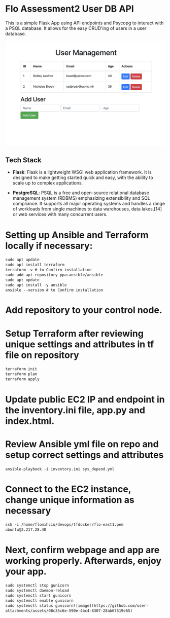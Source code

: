 # Flo Assessment2 User DB API

This is a simple Flask App using API endpoints and Psycopg to interact with a PSQL database.  It allows for the easy CRUD'ing of users in a user database.

![User App](img/screenshot.png)

## Tech Stack

- **Flask**: Flask is a lightweight WSGI web application framework. It is designed to make getting started quick and easy, with the ability to scale up to complex applications.

- **PostgreSQL**: PSQL is a free and open-source relational database management system (RDBMS) emphasizing extensibility and SQL compliance.  It supports all major operating systems and handles a range of workloads from single machines to data warehouses, data lakes,[14] or web services with many concurrent users.

# Setting up Ansible and Terraform locally if necessary:
	sudo apt update
	sudo apt install terraform
	terraform -v # to Confirm installation
	sudo add-apt-repository ppa:ansible/ansible
	sudo apt update
	sudo apt install -y ansible
	ansible --version # to Confirm installation

# Add repository to your control node.

# Setup Terraform after reviewing unique settings and attributes in tf file on repository
	terraform init
	terraform plan
	terraform apply
# Update public EC2 IP and endpoint in the inventory.ini file, app.py and index.html.
	
# Review Ansible yml file on repo and setup correct settings and attributes
	ansible-playbook -i inventory.ini sys_depend.yml

# Connect to the EC2 instance, change unique information as necessary
	ssh -i /home/flomihciu/devops/tfdocker/flo-east1.pem ubuntu@3.217.28.40
	
# Next, confirm webpage and app are working properly. Afterwards, enjoy your app.
	sudo systemctl stop gunicorn
	sudo systemctl daemon-reload
	sudo systemctl start gunicorn
	sudo systemctl enable gunicorn
	sudo systemctl status gunicorn![image](https://github.com/user-attachments/assets/08c35c6e-590e-4bc4-8307-28ab67519e65)

